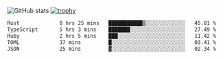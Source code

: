 ![GitHub stats](https://github-readme-stats.vercel.app/api?username=ksk001100&show_icons=true&theme=tokyonight)
[![trophy](https://github-profile-trophy.vercel.app/?username=ksk001100&theme=onedark)](https://github.com/ryo-ma/github-profile-trophy)

<!--START_SECTION:waka-->

```txt
Rust             8 hrs 25 mins   ███████████▒░░░░░░░░░░░░░   45.81 %
TypeScript       5 hrs 3 mins    ███████░░░░░░░░░░░░░░░░░░   27.49 %
Ruby             2 hrs 5 mins    ███░░░░░░░░░░░░░░░░░░░░░░   11.42 %
TOML             37 mins         █░░░░░░░░░░░░░░░░░░░░░░░░   03.41 %
JSON             25 mins         ▓░░░░░░░░░░░░░░░░░░░░░░░░   02.34 %
```

<!--END_SECTION:waka-->
